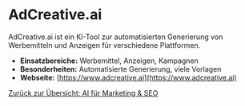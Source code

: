 # AdCreative.ai

AdCreative.ai ist ein KI-Tool zur automatisierten Generierung von Werbemitteln und Anzeigen für verschiedene Plattformen.

- **Einsatzbereiche:** Werbemittel, Anzeigen, Kampagnen
- **Besonderheiten:** Automatisierte Generierung, viele Vorlagen
- **Webseite:** [https://www.adcreative.ai](https://www.adcreative.ai)

[Zurück zur Übersicht: AI für Marketing & SEO](../ai_marketing_tools.md)
